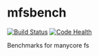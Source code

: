 mfsbench
========

[![Build Status](https://drone.io/github.com/eddyxu/mfsbench/status.png)](https://drone.io/github.com/eddyxu/mfsbench/latest)
[![Code Health](https://landscape.io/github/eddyxu/mfsbench/master/landscape.png)](https://landscape.io/github/eddyxu/mfsbench/master)

Benchmarks for manycore fs
